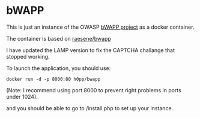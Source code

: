 # bWAPP

This is just an instance of the OWASP [bWAPP project](http://www.itsecgames.com/) as a docker container.

The container is based on [raesene/bwapp](https://hub.docker.com/r/raesene/bwapp/)

I have updated the LAMP version to fix the CAPTCHA challange that stopped working.

To launch the application, you should use:

```
docker run -d -p 8000:80 h0pp/bwapp
```

(Note: I recommend using port 8000 to prevent right problems in ports under 1024).

and you should be able to go to <ip>/install.php to set up your instance.
